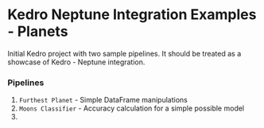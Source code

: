 # Kedro Neptune Integration Examples - Planets

Initial Kedro project with two sample pipelines. It should be treated as a showcase of Kedro - Neptune integration.

### Pipelines
1. `Furthest Planet` - Simple DataFrame manipulations
2. `Moons Classifier` - Accuracy calculation for a simple possible model
3.
